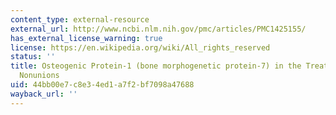 ```yaml
---
content_type: external-resource
external_url: http://www.ncbi.nlm.nih.gov/pmc/articles/PMC1425155/
has_external_license_warning: true
license: https://en.wikipedia.org/wiki/All_rights_reserved
status: ''
title: Osteogenic Protein-1 (bone morphogenetic protein-7) in the Treatment of Tibial
  Nonunions
uid: 44bb00e7-c8e3-4ed1-a7f2-bf7098a47688
wayback_url: ''
---
```

